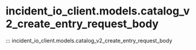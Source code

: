 # incident_io_client.models.catalog_v2_create_entry_request_body

::: incident_io_client.models.catalog_v2_create_entry_request_body